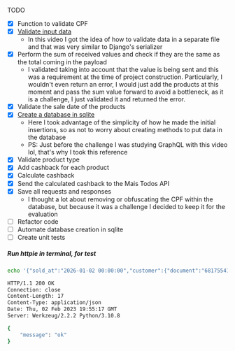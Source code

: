 TODO
- [x] Function to validate CPF
- [x] [Validate input data](https://www.youtube.com/watch?v=Y_GQdxRSnIg)
  - In this video I got the idea of how to validate data in a separate file and that was very similar to Django's serializer
- [x] Perform the sum of received values and check if they are the same as the total coming in the payload
  - I validated taking into account that the value is being sent and this was a requirement at the time of project construction. Particularly, I wouldn't even return an error, I would just add the products at this moment and pass the sum value forward to avoid a bottleneck, as it is a challenge, I just validated it and returned the error.
- [x] Validate the sale date of the products
- [x] [Create a database in sqlite](https://www.youtube.com/watch?v=3h8K29U5_HA)
  - Here I took advantage of the simplicity of how he made the initial insertions, so as not to worry about creating methods to put data in the database
  - PS: Just before the challenge I was studying GraphQL with this video lol, that's why I took this reference
- [x] Validate product type
- [x] Add cashback for each product
- [x] Calculate cashback
- [x] Send the calculated cashback to the Mais Todos API
- [x] Save all requests and responses
  - I thought a lot about removing or obfuscating the CPF within the database, but because it was a challenge I decided to keep it for the evaluation
- [ ] Refactor code
- [ ] Automate database creation in sqlite
- [ ] Create unit tests

##### Run httpie in terminal, for test

```bash
echo '{"sold_at":"2026-01-02 00:00:00","customer":{"document":"68175541016","name":"JOSE DA SILVA"},"total":"100.00","products":[{"type":"A","value":"10.00","qty":1},{"type":"B","value":"10.00","qty":9}]}' | http :5000/api/cashback

HTTP/1.1 200 OK
Connection: close
Content-Length: 17
Content-Type: application/json
Date: Thu, 02 Feb 2023 19:55:17 GMT
Server: Werkzeug/2.2.2 Python/3.10.8

{
    "message": "ok"
}

```
